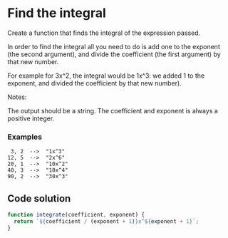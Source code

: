 # Find the integral

Create a function that finds the integral of the expression passed.

In order to find the integral all you need to do is add one to the exponent (the second argument), and divide the coefficient (the first argument) by that new number.

For example for 3x^2, the integral would be 1x^3: we added 1 to the exponent, and divided the coefficient by that new number).

Notes:

The output should be a string.
The coefficient and exponent is always a positive integer.

### Examples

```
 3, 2  -->  "1x^3"
12, 5  -->  "2x^6"
20, 1  -->  "10x^2"
40, 3  -->  "10x^4"
90, 2  -->  "30x^3"
```


## Code solution 

```js
function integrate(coefficient, exponent) {
  return `${coefficient / (exponent + 1)}x^${exponent + 1}`;
}

```